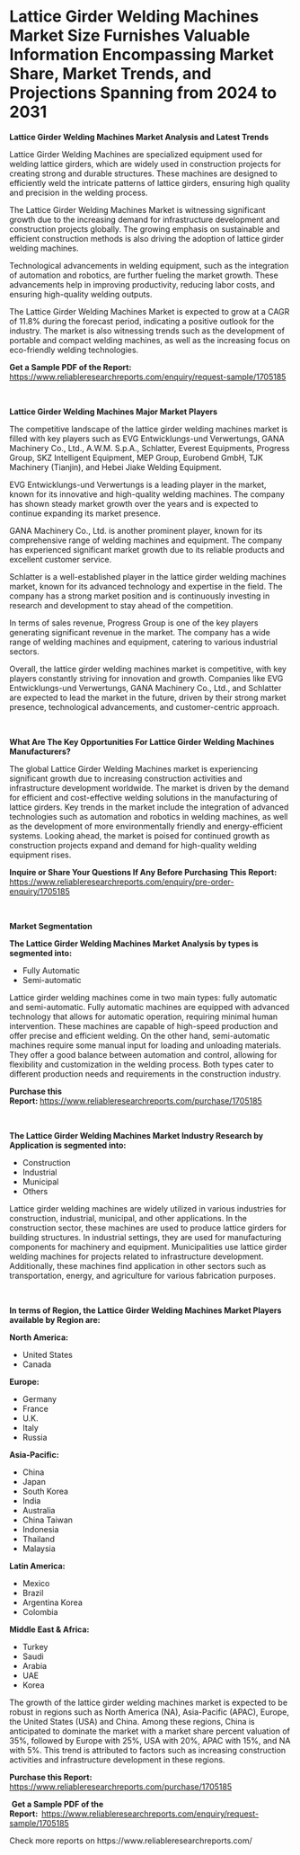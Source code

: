 <p><h1>Lattice Girder Welding Machines Market Size Furnishes Valuable Information Encompassing Market Share, Market Trends, and Projections Spanning from 2024 to 2031</h1></p><p><strong>Lattice Girder Welding Machines Market Analysis and Latest Trends</strong></p>
<p><p>Lattice Girder Welding Machines are specialized equipment used for welding lattice girders, which are widely used in construction projects for creating strong and durable structures. These machines are designed to efficiently weld the intricate patterns of lattice girders, ensuring high quality and precision in the welding process.</p><p>The Lattice Girder Welding Machines Market is witnessing significant growth due to the increasing demand for infrastructure development and construction projects globally. The growing emphasis on sustainable and efficient construction methods is also driving the adoption of lattice girder welding machines.</p><p>Technological advancements in welding equipment, such as the integration of automation and robotics, are further fueling the market growth. These advancements help in improving productivity, reducing labor costs, and ensuring high-quality welding outputs.</p><p>The Lattice Girder Welding Machines Market is expected to grow at a CAGR of 11.8% during the forecast period, indicating a positive outlook for the industry. The market is also witnessing trends such as the development of portable and compact welding machines, as well as the increasing focus on eco-friendly welding technologies.</p></p>
<p><strong>Get a Sample PDF of the Report:&nbsp;</strong> <a href="https://www.reliableresearchreports.com/enquiry/request-sample/1705185">https://www.reliableresearchreports.com/enquiry/request-sample/1705185</a></p>
<p>&nbsp;</p>
<p><strong>Lattice Girder Welding Machines Major Market Players</strong></p>
<p><p>The competitive landscape of the lattice girder welding machines market is filled with key players such as EVG Entwicklungs-und Verwertungs, GANA Machinery Co., Ltd., A.W.M. S.p.A., Schlatter, Everest Equipments, Progress Group, SKZ Intelligent Equipment, MEP Group, Eurobend GmbH, TJK Machinery (Tianjin), and Hebei Jiake Welding Equipment.</p><p>EVG Entwicklungs-und Verwertungs is a leading player in the market, known for its innovative and high-quality welding machines. The company has shown steady market growth over the years and is expected to continue expanding its market presence.</p><p>GANA Machinery Co., Ltd. is another prominent player, known for its comprehensive range of welding machines and equipment. The company has experienced significant market growth due to its reliable products and excellent customer service.</p><p>Schlatter is a well-established player in the lattice girder welding machines market, known for its advanced technology and expertise in the field. The company has a strong market position and is continuously investing in research and development to stay ahead of the competition.</p><p>In terms of sales revenue, Progress Group is one of the key players generating significant revenue in the market. The company has a wide range of welding machines and equipment, catering to various industrial sectors.</p><p>Overall, the lattice girder welding machines market is competitive, with key players constantly striving for innovation and growth. Companies like EVG Entwicklungs-und Verwertungs, GANA Machinery Co., Ltd., and Schlatter are expected to lead the market in the future, driven by their strong market presence, technological advancements, and customer-centric approach.</p></p>
<p>&nbsp;</p>
<p><strong>What Are The Key Opportunities For Lattice Girder Welding Machines Manufacturers?</strong></p>
<p><p>The global Lattice Girder Welding Machines market is experiencing significant growth due to increasing construction activities and infrastructure development worldwide. The market is driven by the demand for efficient and cost-effective welding solutions in the manufacturing of lattice girders. Key trends in the market include the integration of advanced technologies such as automation and robotics in welding machines, as well as the development of more environmentally friendly and energy-efficient systems. Looking ahead, the market is poised for continued growth as construction projects expand and demand for high-quality welding equipment rises.</p></p>
<p><strong>Inquire or Share Your Questions If Any Before Purchasing This Report:</strong> <a href="https://www.reliableresearchreports.com/enquiry/pre-order-enquiry/1705185">https://www.reliableresearchreports.com/enquiry/pre-order-enquiry/1705185</a></p>
<p>&nbsp;</p>
<p><strong>Market Segmentation</strong></p>
<p><strong>The Lattice Girder Welding Machines Market Analysis by types is segmented into:</strong></p>
<p><ul><li>Fully Automatic</li><li>Semi-automatic</li></ul></p>
<p><p>Lattice girder welding machines come in two main types: fully automatic and semi-automatic. Fully automatic machines are equipped with advanced technology that allows for automatic operation, requiring minimal human intervention. These machines are capable of high-speed production and offer precise and efficient welding. On the other hand, semi-automatic machines require some manual input for loading and unloading materials. They offer a good balance between automation and control, allowing for flexibility and customization in the welding process. Both types cater to different production needs and requirements in the construction industry.</p></p>
<p><strong>Purchase this Report:&nbsp;</strong><a href="https://www.reliableresearchreports.com/purchase/1705185">https://www.reliableresearchreports.com/purchase/1705185</a></p>
<p>&nbsp;</p>
<p><strong>The Lattice Girder Welding Machines Market Industry Research by Application is segmented into:</strong></p>
<p><ul><li>Construction</li><li>Industrial</li><li>Municipal</li><li>Others</li></ul></p>
<p><p>Lattice girder welding machines are widely utilized in various industries for construction, industrial, municipal, and other applications. In the construction sector, these machines are used to produce lattice girders for building structures. In industrial settings, they are used for manufacturing components for machinery and equipment. Municipalities use lattice girder welding machines for projects related to infrastructure development. Additionally, these machines find application in other sectors such as transportation, energy, and agriculture for various fabrication purposes.</p></p>
<p>&nbsp;</p>
<p><strong>In terms of Region, the Lattice Girder Welding Machines Market Players available by Region are:</strong></p>
<p>
    <p> <strong> North America: </strong>
        <ul>
            <li>United States</li>
            <li>Canada</li>
        </ul>
        </p> 
    <p> <strong> Europe: </strong>
        <ul>
            <li>Germany</li>
            <li>France</li>
            <li>U.K.</li>
            <li>Italy</li>
            <li>Russia</li>
        </ul>
        </p> 
    <p> <strong> Asia-Pacific: </strong>
        <ul>
            <li>China</li>
            <li>Japan</li>
            <li>South Korea</li>
            <li>India</li>
            <li>Australia</li>
            <li>China Taiwan</li>
            <li>Indonesia</li>
            <li>Thailand</li>
            <li>Malaysia</li>
        </ul>
        </p> 
    <p> <strong> Latin America: </strong>
        <ul>
            <li>Mexico</li>
            <li>Brazil</li>
            <li>Argentina Korea</li>
            <li>Colombia</li>
        </ul>
        </p> 
    <p> <strong> Middle East & Africa: </strong>
        <ul>
            <li>Turkey</li>
            <li>Saudi</li>
            <li>Arabia</li>
            <li>UAE</li>
            <li>Korea</li>
        </ul>
    </p>
    </p>
<p><p>The growth of the lattice girder welding machines market is expected to be robust in regions such as North America (NA), Asia-Pacific (APAC), Europe, the United States (USA) and China. Among these regions, China is anticipated to dominate the market with a market share percent valuation of 35%, followed by Europe with 25%, USA with 20%, APAC with 15%, and NA with 5%. This trend is attributed to factors such as increasing construction activities and infrastructure development in these regions.</p></p>
<p><strong>Purchase this Report: </strong><a href="https://www.reliableresearchreports.com/purchase/1705185">https://www.reliableresearchreports.com/purchase/1705185</a></p>
<p>&nbsp;<strong>Get a Sample PDF of the Report:&nbsp;&nbsp;</strong><a href="https://www.reliableresearchreports.com/enquiry/request-sample/1705185">https://www.reliableresearchreports.com/enquiry/request-sample/1705185</a></p>
<p><strong></strong></p>
<p>Check more reports on https://www.reliableresearchreports.com/</p>